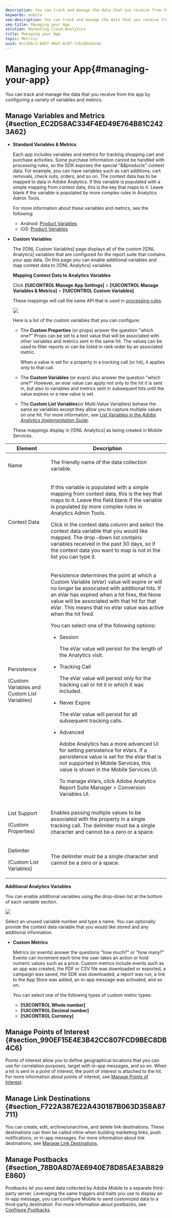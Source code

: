 ```yaml
---
description: You can track and manage the data that you receive from the app by configuring a variety of variables and metrics.
keywords: mobile
seo-description: You can track and manage the data that you receive from the app by configuring a variety of variables and metrics.
seo-title: Managing your App
solution: Marketing Cloud,Analytics
title: Managing your App
topic: Metrics
uuid: 0cc356c3-8457-40a7-8c97-7cbc68a5dc0c
---
```


# Managing your App{#managing-your-app}

You can track and manage the data that you receive from the app by configuring a variety of variables and metrics.

## Manage Variables and Metrics {#section_EC2D58AC334F4ED49E764B81C2423A62}

* **Standard Variables & Metrics**

  Each app includes variables and metrics for tracking shopping cart and purchase activities. Some purchase information cannot be handled with processing rules, so the SDK exposes the special "&&products" context data. For example, you can have variables such as cart additions, cart removals, check outs, orders, and so on. The context data has to be mapped to data in Adobe Analytics. If this variable is populated with a simple mapping from context data, this is the key that maps to it. Leave blank if the variable is populated by more complex rules in Analytics Admin Tools.

  For more information about these variables and metrics, see the following:

    * Android: [Product Variables](https://marketing.adobe.com/resources/help/en_US/mobile/android/products.html) 
    * iOS: [Product Variables](https://marketing.adobe.com/resources/help/en_US/mobile/ios/products.html)

* **Custom Variables**

  The [!DNL Custom Variables] page displays all of the custom [!DNL Analytics] variables that are configured for the report suite that contains your app data. On this page you can enable additional variables and map context data to [!DNL Analytics] variables.

  **Mapping Context Data to Analytics Variables**

  Click  **[!UICONTROL Manage App Settings]** > **[!UICONTROL Manage Variables & Metrics]** > **[!UICONTROL Custom Variables]**.

  These mappings will call the same API that is used in [processing rules](https://marketing.adobe.com/resources/help/en_US/reference/processing_rules.html).

  ![](assets/custom_data_content.png)

  Here is a list of the custom variables that you can configure:

    * The **Custom Properties** (or props) answer the question "which one?" Props can be set to a text value that will be associated with other variables and metrics sent in the same hit. The values can be used to filter reports or can be listed in rank order by an associated metric.

      When a value is set for a property in a tracking call (or hit), it applies only to that call. 
    
    * The **Custom Variables** (or evars) also answer the question "which one?" However, an evar value can apply not only to the hit it is sent in, but also to variables and metrics sent in subsequent hits until the value expires or a new value is set. 
    * The **Custom List Variables**(or Multi-Value Variables) behave the same as variables except they allow you to capture multiple values on one hit. For more information, see [List Variables in the *Adobe Analytics Implementation Guide*](https://marketing.adobe.com/resources/help/en_US/sc/implement/listN.html).

  These mappings display in [!DNL Analytics] as being created in Mobile Services.

<table id="table_5B0EC9D6DA2D47E6AB0995C6C6922191"> 
 <thead> 
  <tr> 
   <th colname="col1" class="entry"> Element </th> 
   <th colname="col2" class="entry"> Description </th> 
  </tr> 
 </thead>
 <tbody> 
  <tr> 
   <td colname="col1"> <p><span class="uicontrol"> Name</span> </p> </td> 
   <td colname="col2"> <p>The friendly name of the data collection variable. </p> </td> 
  </tr> 
  <tr> 
   <td colname="col1"> <p><span class="uicontrol"> Context Data</span> </p> </td> 
   <td colname="col2"> <p> If this variable is populated with a simple mapping from context data, this is the key that maps to it. Leave this field blank if the variable is populated by more complex rules in <span class="keyword"> Analytics</span> <span class="wintitle"> Admin Tools</span>. </p> <p>Click in the context data column and select the context data variable that you would like mapped. The drop-down list contains variables received in the past 30 days, so if the context data you want to map is not in the list you can type it. </p> </td> 
  </tr> 
  <tr> 
   <td colname="col1"> <p><span class="uicontrol"> Persistence</span> </p> <p>(Custom Variables and Custom List Variables) </p> </td> 
   <td colname="col2"> <p>Persistence determines the point at which a Custom Variable (eVar) value will expire or will no longer be associated with additional hits. If an eVar has expired when a hit fires, the <span class="uicontrol"> None</span> value will be associated with that hit for that eVar. This means that no eVar value was active when the hit fired. </p> <p>You can select one of the following options: </p> <p> 
     <ul id="ul_1FCE4E0E02F8449EA745E75B9AE9DDC5"> 
      <li id="li_9EF606A371CD43BC91A0B98F008F93DF"> <p><span class="uicontrol"> Session</span> </p> <p>The eVar value will persist for the length of the Analytics visit. </p> </li> 
      <li id="li_4484E6E78679413E902B1C50CAC00341"> <p><span class="uicontrol"> Tracking Call</span> </p> <p> The eVar value will persist only for the tracking call or hit it in which it was included. </p> </li> 
      <li id="li_8B62A6B24A44412D9F588D7430CC1E8F"> <p><span class="uicontrol"> Never Expire</span> </p> <p>The eVar value will persist for all subsequent tracking calls. </p> </li> 
      <li id="li_ED2A0C6D36BC4A9A8CB589AD5DF7ED73"> <p><span class="uicontrol"> Advanced</span> </p> <p>Adobe Analytics has a more advanced UI for setting persistence for eVars. If a persistence value is set for the eVar that is not supported in Mobile Services, this value is shown in the Mobile Services UI. </p> <p>To manage eVars, click <span class="ignoretag"><span class="uicontrol"> Adobe Analytics Report Suite Manager</span> &gt; <span class="uicontrol"> Conversion Variables UI</span></span>. </p> </li> 
     </ul> </p> </td> 
  </tr> 
  <tr> 
   <td colname="col1"> <p><span class="uicontrol"> List Support</span> </p> <p>(Custom Properties) </p> </td> 
   <td colname="col2"> <p>Enables passing multiple values to be associated with the property in a single tracking call. The delimiter must be a single character and cannot be a zero or a space. </p> </td> 
  </tr> 
  <tr> 
   <td colname="col1"> <p><span class="uicontrol"> Delimiter </span> </p> <p>(Custom List Variables) </p> </td> 
   <td colname="col2"> <p>The delimiter must be a single character and cannot be a zero or a space. </p> </td> 
  </tr> 
 </tbody> 
</table>

  **Additional Analytics Variables**

  You can enable additional variables using the drop-down list at the bottom of each variable section.

  ![](assets/add_variable.png)

  Select an unused variable number and type a name. You can optionally provide the context data variable that you would like stored and any additional information. 

* **Custom Metrics**

  Metrics (or events) answer the questions "how much?" or "how many?" Events can increment each time the user takes an action or hold numeric values such as a price. Custom metrics include events such as an app was created, the PDF or CSV file was downloaded or exported, a campaign was saved, the SDK was downloaded, a report was run, a link to the App Store was added, an in-app message was activated, and so on.

  You can select one of the following types of custom metric types:

    * **[!UICONTROL Whole number]** 
    * **[!UICONTROL Decimal number]** 
    * **[!UICONTROL Currency]**

## Manage Points of Interest {#section_990EF15E4E3B42CC807FCD9BEC8DB4C6}

Points of Interest allow you to define geographical locations that you can use for correlation purposes, target with in-app messages, and so on. When a hit is sent in a point of interest, the point of interest is attached to the hit. For more information about points of interest, see [Manage Points of Interest](../location/t-manage-points.md#task_2F8223787D4E46CD827AFE156346ACBE).  

## Manage Link Destinations {#section_F722A387E22A430187B063D358A87711}

You can create, edit, archive/unarchive, and delete link destinations. These destinations can then be called inline when building marketing links, push notifications, or in-app messages. For more information about link destinations, see [Manage Link Destinations](../acquisition-main/c-manage-link-destinations/t-archive-unarchive-link-destinations.md#task_3D807CDD30964F9DB7D43AE6E720C2A8).

## Manage Postbacks {#section_78B0A8D7AE6940E78D85AE3AB829E860}

Postbacks let you send data collected by Adobe Mobile to a separate third-party server. Leveraging the same triggers and traits you use to display an in-app message, you can configure Mobile to send customized data to a third-party destination. For more information about postbacks, see [Configure Postbacks](../c-manage-app-settings/c-mob-confg-app/signals-.md#concept_3471F8B9625446DBAB4C6C45AE25E91D). 
